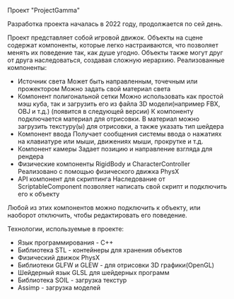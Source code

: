 Проект "ProjectGamma"

Разработка проекта началась в 2022 году, продолжается по сей день.

Проект представляет собой игровой движок. Объекты на сцене содержат компоненты, которые легко настраиваются, что позволяет менять их поведение так, как душе угодно. Объекты также могут друг от друга наследоваться, создавая сложную иерархию.
Реализованные компоненты:
- Источник света
    Может быть направленным, точечным или прожектором
    Можно задать свой материал света
- Компонент полигональной сетки
    Можно использовать как простой мэш куба, так и загрузить его из файла 3D модели(например FBX, OBJ и т.д.) (появится в следующей версии)
    К компоненту подключается материал для отрисовки. В материал можно загрузить текстуру(ы) для отрисовки, а также указать тип шейдера
- Компонент ввода
    Получает сообщения системы ввода о нажатиях на клавиатуре или мыши, движениях мыши, прокрутке и т.д.
- Компонент камеры
    Задает позицию и направление взгляда для рендера
- Физические компоненты
    RigidBody и CharacterController
    Реализовано с помощью физического движка PhysX
- API компонент для скриптинга
    Наследование от ScriptableComponent позволяет написать свой скрипт и подключить его к объекту
    
Любой из этих компонентов можно подключить к объекту, или наоборот отключить, чтобы редактировать его поведение.

Технологии, используемые в проекте:
- Язык программирования - С++
- Библиотека STL - контейнеры для хранения объектов
- Физический движок PhysX
- Библиотеки GLFW и GLEW - для отрисовки 3D графики(OpenGL)
- Шейдерный язык GLSL для шейдерных программ
- Библиотека SOIL - загрузка текстур
- Assimp - загрузка моделей

